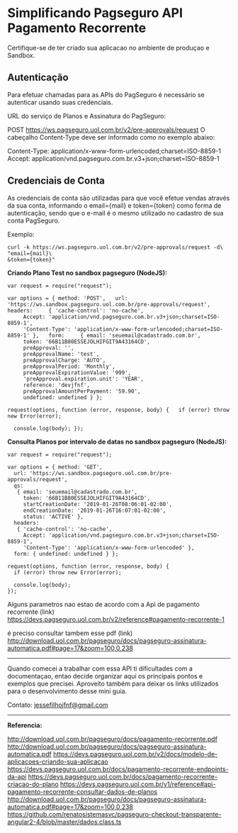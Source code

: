 # Simplificando Pagseguro API Pagamento Recorrente

Certifique-se de ter criado sua aplicacao no ambiente de produçao e Sandbox.


## Autenticação

Para efetuar chamadas para as APIs do PagSeguro é necessário se autenticar usando suas credenciais.

URL do serviço de Planos e Assinatura do PagSeguro:

POST https://ws.pagseguro.uol.com.br/v2/pre-approvals/request
O cabeçalho Content-Type deve ser informado como no exemplo abaixo:

Content-Type: application/x-www-form-urlencoded;charset=ISO-8859-1
Accept: application/vnd.pagseguro.com.br.v3+json;charset=ISO-8859-1

## Credenciais de Conta

As credenciais de conta são utilizadas para que você efetue vendas através da sua conta, informando o email={mail} e token={token} como forma de autenticação, sendo que o e-mail é o mesmo utilizado no cadastro de sua conta PagSeguro.

Exemplo:

    curl -k https://ws.pagseguro.uol.com.br/v2/pre-approvals/request -d\
    "email={mail}\
    &token={token}"


**Criando Plano Test no sandbox pagseguro (NodeJS):**

    var request = require("request");
    
    var options = { method: 'POST',   url: 'https://ws.sandbox.pagseguro.uol.com.br/pre-approvals/request',   headers:     { 'cache-control': 'no-cache',
         Accept: 'application/vnd.pagseguro.com.br.v3+json;charset=ISO-8859-1',
         'Content-Type': 'application/x-www-form-urlencoded;charset=ISO-8859-1' },   form:     { email: 'seuemail@cadastrado.com.br',
         token: '66B11B80ESSEJOLHIFGIT9A43164CD',
         preApproval: '',
         preApprovalName: 'test',
         preApprovalCharge: 'AUTO',
         preApprovalPeriod: 'Monthly',
         preApprovalExpirationValue: '999',
         'preApproval.expiration.unit': 'YEAR',
         reference: 'devjfnf',
         preApprovalAmountPerPayment: '59.90',
         undefined: undefined } };
    
    request(options, function (error, response, body) {   if (error) throw new Error(error);
    
      console.log(body); });

**Consulta Planos por intervalo de datas no sandbox pagseguro (NodeJS):**

    var request = require("request");
    
    var options = { method: 'GET',
      url: 'https://ws.sandbox.pagseguro.uol.com.br/pre-approvals/request',
      qs: 
       { email: 'seuemail@cadastrado.com.br',
         token: '66B11B80ESSEJOLHIFGIT9A43164CD',
         startCreationDate: '2019-01-26T08:06:01-02:00',
         endCreationDate: '2019-01-26T16:07:01-02:00',
         status: 'ACTIVE' },
      headers: 
       { 'cache-control': 'no-cache',
         Accept: 'application/vnd.pagseguro.com.br.v3+json;charset=ISO-8859-1',
         'Content-Type': 'application/x-www-form-urlencoded' },
      form: { undefined: undefined } };
    
    request(options, function (error, response, body) {
      if (error) throw new Error(error);
    
      console.log(body);
    });










Alguns parametros nao estao de acordo com a Api de pagamento recorrente (link) https://devs.pagseguro.uol.com.br/v2/reference#pagamento-recorrente-1

é preciso consultar tambem esse pdf (link)
http://download.uol.com.br/pagseguro/docs/pagseguro-assinatura-automatica.pdf#page=17&zoom=100,0,238




---
Quando comecei a trabalhar com essa API ti dificultades com a documentaçao, entao decide organizar aqui os principais pontos e exemplos que precisei. Aproveito também para deixar os links utilizados para o desenvolvimento desse mini guia.

Contato:
jessefilhojfnf@gmail.com

---
**Referencia:**

http://download.uol.com.br/pagseguro/docs/pagamento-recorrente.pdf
http://download.uol.com.br/pagseguro/docs/pagseguro-assinatura-automatica.pdf
https://devs.pagseguro.uol.com.br/v2/docs/modelo-de-aplicacoes-criando-sua-aplicacao
https://devs.pagseguro.uol.com.br/docs/pagamento-recorrente-endpoints-da-api
https://devs.pagseguro.uol.com.br/docs/pagamento-recorrente-criacao-do-plano
https://devs.pagseguro.uol.com.br/v1/reference#api-pagamento-recorrente-consultar-dados-de-planos
http://download.uol.com.br/pagseguro/docs/pagseguro-assinatura-automatica.pdf#page=17&zoom=100,0,238
https://github.com/renatosistemasvc/pagseguro-checkout-transparente-angular2-4/blob/master/dados.class.ts
